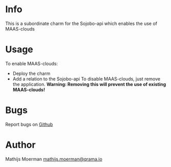 # Info
This is a subordinate charm for the Sojobo-api which enables the use of MAAS-clouds

# Usage
To enable MAAS-clouds:
* Deploy the charm
* Add a relation to the Sojobo-api
To disable MAAS-clouds, just remove the application.
**Warning: Removing this will prevent the use of existing MAAS-clouds!**

# Bugs
Report bugs on <a href="https://github.com/Qrama/controller-MAAS/issues">Github</a>

# Author
Mathijs Moerman <a href="mailto:mathijs.moerman@qrama.io">mathijs.moerman@qrama.io</a>
